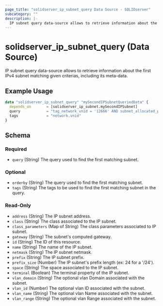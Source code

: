 ```yaml
---
page_title: "solidserver_ip_subnet_query Data Source - SOLIDserver"
subcategory: ""
description: |-
  IP subnet query data-source allows to retrieve information about the first IPv4 subnet matching given criterias, including its meta-data.
---
```


# solidserver_ip_subnet_query (Data Source)

IP subnet query data-source allows to retrieve information about the first IPv4 subnet matching given criterias, including its meta-data.

## Example Usage

```terraform
data "solidserver_ip_subnet_query" "mySecondIPSubnetQueriedData" {
  depends_on       = [solidserver_ip_subnet.mySecondIPSubnet]
  query            = "tag_network_vnid = '12666' AND subnet_allocated_percent < '90.0'"
  tags             = "network.vnid"
}
```
<!-- schema generated by tfplugindocs -->
## Schema

### Required

- `query` (String) The query used to find the first matching subnet.

### Optional

- `orderby` (String) The query used to find the first matching subnet.
- `tags` (String) The tags to be used to find the first matching subnet in the query.

### Read-Only

- `address` (String) The IP subnet address.
- `class` (String) The class associated to the IP subnet.
- `class_parameters` (Map of String) The class parameters associated to IP subnet.
- `gateway` (String) The subnet's computed gateway.
- `id` (String) The ID of this resource.
- `name` (String) The name of the IP subnet.
- `netmask` (String) The IP subnet netmask.
- `prefix` (String) The IP subnet prefix.
- `prefix_size` (Number) The IP subnet's prefix length (ex: 24 for a '/24').
- `space` (String) The space associated to the IP subnet.
- `terminal` (Boolean) The terminal property of the IP subnet.
- `vlan_domain` (String) The optional vlan Domain associated with the subnet.
- `vlan_id` (Number) The optional vlan ID associated with the subnet.
- `vlan_name` (String) The optional vlan Name associated with the subnet.
- `vlan_range` (String) The optional vlan Range associated with the subnet.

